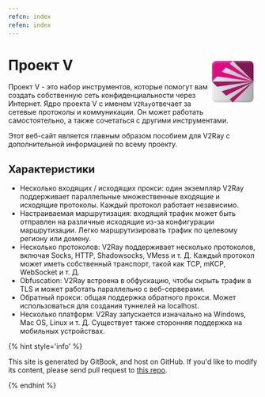 ```yaml
---
refcn: index
refen: index
---
```

# Проект V <img style="float: right;" width="100" height="100" src="/resources/v2ray_1024.png" />

Проект V - это набор инструментов, которые помогут вам создать собственную сеть конфиденциальности через Интернет. Ядро проекта V с именем `V2Ray`отвечает за сетевые протоколы и коммуникации. Он может работать самостоятельно, а также сочетаться с другими инструментами.

Этот веб-сайт является главным образом пособием для V2Ray с дополнительной информацией по всему проекту.

## Характеристики

* Несколько входящих / исходящих прокси: один экземпляр V2Ray поддерживает параллельные множественные входящие и исходящие протоколы. Каждый протокол работает независимо.
* Настраиваемая маршрутизация: входящий трафик может быть отправлен на различные исходящие из-за конфигурации маршрутизации. Легко маршрутизировать трафик по целевому региону или домену.
* Несколько протоколов: V2Ray поддерживает несколько протоколов, включая Socks, HTTP, Shadowsocks, VMess и т. Д. Каждый протокол может иметь собственный транспорт, такой как TCP, mKCP, WebSocket и т. Д.
* Obfuscation: V2Ray встроена в обфускацию, чтобы скрыть трафик в TLS и может работать параллельно с веб-серверами.
* Обратный прокси: общая поддержка обратного прокси. Может использоваться для создания туннелей на localhost.
* Несколько платформ: V2Ray запускается изначально на Windows, Mac OS, Linux и т. Д. Существует также сторонняя поддержка на мобильных устройствах.

{% hint style='info' %}

This site is generated by GitBook, and host on GitHub. If you'd like to modify its content, please send pull request to [this repo](https://github.com/v2ray/manual).

{% endhint %}